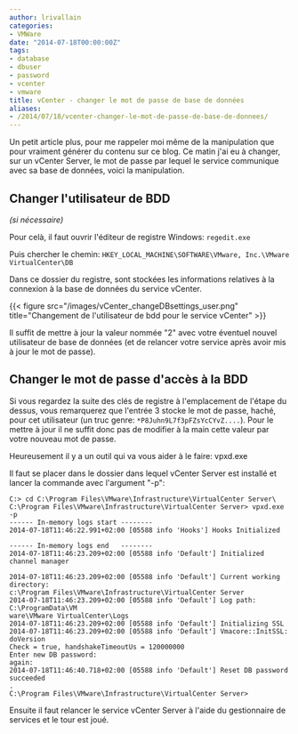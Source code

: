 ```yaml
---
author: lrivallain
categories:
- VMWare
date: "2014-07-18T00:00:00Z"
tags:
- database
- dbuser
- password
- vcenter
- vmware
title: vCenter - changer le mot de passe de base de données
aliases: 
- /2014/07/18/vcenter-changer-le-mot-de-passe-de-base-de-donnees/
---
```


Un petit article plus, pour me rappeler moi même de la manipulation que pour vraiment générer du contenu sur ce blog. Ce matin j'ai eu à changer, sur un vCenter Server, le mot de passe par lequel le service communique avec sa base de données, voici la manipulation.

## Changer l'utilisateur de BDD

_(si nécessaire)_

Pour celà, il faut ouvrir l'éditeur de registre Windows: ``regedit.exe``

Puis chercher le chemin: ``HKEY_LOCAL_MACHINE\SOFTWARE\VMware, Inc.\VMware VirtualCenter\DB``

Dans ce dossier du registre, sont stockées les informations relatives à la connexion à la base de données du service vCenter.

{{< figure src="/images/vCenter_changeDBsettings_user.png" title="Changement de l'utilisateur de bdd pour le service vCenter" >}}

Il suffit de mettre à jour la valeur nommée "2" avec votre éventuel nouvel utilisateur de base de données (et de relancer votre service après avoir mis à jour le mot de passe).

## Changer le mot de passe d'accès à la BDD

Si vous regardez la suite des clés de registre à l'emplacement de l'étape du dessus, vous remarquerez que l'entrée 3 stocke le mot de passe, haché, pour cet utilisateur (un truc genre: ``*P8Juhn9L7f3pFZsYcCYvZ....``). Pour le mettre à jour il ne suffit donc pas de modifier à la main cette valeur par votre nouveau mot de passe.

Heureusement il y a un outil qui va vous aider à le faire: vpxd.exe

Il faut se placer dans le dossier dans lequel vCenter Server est installé et lancer la commande avec l'argument "-p":

    C:> cd C:\Program Files\VMware\Infrastructure\VirtualCenter Server\
    C:\Program Files\VMware\Infrastructure\VirtualCenter Server> vpxd.exe -p
    ------ In-memory logs start --------
    2014-07-18T11:46:22.991+02:00 [05588 info 'Hooks'] Hooks Initialized

    ------ In-memory logs end   --------
    2014-07-18T11:46:23.209+02:00 [05588 info 'Default'] Initialized channel manager

    2014-07-18T11:46:23.209+02:00 [05588 info 'Default'] Current working directory:
    c:\Program Files\VMware\Infrastructure\VirtualCenter Server
    2014-07-18T11:46:23.209+02:00 [05588 info 'Default'] Log path: C:\ProgramData\VM
    ware\VMware VirtualCenter\Logs
    2014-07-18T11:46:23.209+02:00 [05588 info 'Default'] Initializing SSL
    2014-07-18T11:46:23.209+02:00 [05588 info 'Default'] Vmacore::InitSSL: doVersion
    Check = true, handshakeTimeoutUs = 120000000
    Enter new DB password:
    again:
    2014-07-18T11:46:40.718+02:00 [05588 info 'Default'] Reset DB password succeeded
    .
    C:\Program Files\VMware\Infrastructure\VirtualCenter Server>

Ensuite il faut relancer le service vCenter Server à l'aide du gestionnaire de services et le tour est joué.

